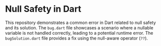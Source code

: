 # Null Safety in Dart

This repository demonstrates a common error in Dart related to null safety and its solution.  The `bug.dart` file showcases a scenario where a nullable variable is not handled correctly, leading to a potential runtime error. The `bugSolution.dart` file provides a fix using the null-aware operator (`??`).